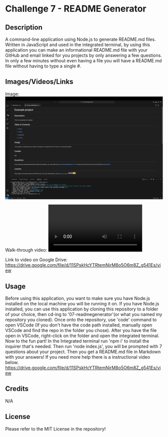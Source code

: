 # Challenge 7 - README Generator

## Description
A command-line application using Node.js to generate README.md files. Written in JavaScript and used in the integrated terminal, by using this application you can make an informational README.md file with your GitHub and email linked for you projects by only answering a few questions. In only a few minutes without even having a file you will have a README.md file without having to type a single #.

## Images/Videos/Links
Image:
![Alt text](./assets/example-readme.ss.png)

Walk-through video:
<video src="readme-generator-tutorial.mp4" controls title="walkthrough-video"></video>

Link to video on Google Drive:
https://drive.google.com/file/d/11SPskHcYTRtemNjrM8o5O6m8Z_g541Es/view

## Usage
Before using this application, you want to make sure you have Node.js installed on the local machine you will be running it on. If you have Node.js installed, you can use this application by cloning this repository to a folder of your choice, then cd-ing to '07-readmegenerator'(or what you named my repository you cloned). Once onto the repository, use 'code' command to open VSCode (If you don't have the code path installed, manually open VSCode and find the repo in the folder you chose). After you have the file open in VSCode, right-click on the folder and open the integrated terminal. Now to the fun part! In the Integrated terminal run 'npm i' to install the inquirer that's needed. Then run 'node index.js', you will be prompted with 7 questions about your project. Then you get a README.md file in Markdown with your answers! If you need more help there is a instructional video below.
https://drive.google.com/file/d/11SPskHcYTRtemNjrM8o5O6m8Z_g541Es/view

## Credits
N/A

## License
Please refer to the MIT License in the repository!
